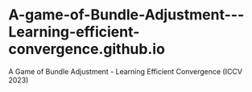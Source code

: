 # A-game-of-Bundle-Adjustment---Learning-efficient-convergence.github.io
A Game of Bundle Adjustment - Learning Efficient Convergence (ICCV 2023)
